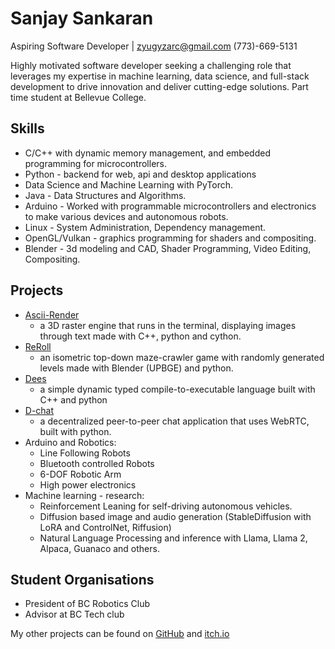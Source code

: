 # Sanjay Sankaran

Aspiring Software Developer | <zyugyzarc@gmail.com> (773)-669-5131

Highly motivated software developer seeking a challenging role that leverages my expertise in machine learning, data science, and full-stack development to drive innovation and deliver cutting-edge solutions. Part time student at Bellevue College.

## Skills
* C/C++ with dynamic memory management, and embedded programming for microcontrollers.
* Python - backend for web, api and desktop applications
* Data Science and Machine Learning with PyTorch.
* Java - Data Structures and Algorithms.
* Arduino - Worked with programmable microcontrollers and electronics to make various devices and autonomous robots.
* Linux - System Administration, Dependency management.
* OpenGL/Vulkan - graphics programming for shaders and compositing.
* Blender - 3d modeling and CAD, Shader Programming, Video Editing, Compositing.

## Projects
* [Ascii-Render](https://github.com/zyugyzarc/ascii-render)
  *  a 3D raster engine that runs in the terminal, displaying images through text made with C++, python and cython.
* [ReRoll](https://zyugyzarc.itch.io/reroll)
  * an isometric top-down maze-crawler game with randomly generated levels made with Blender (UPBGE) and python.
* [Dees](https://github.com/zyugyzarc/dees)
  * a simple dynamic typed compile-to-executable language built with C++ and python
* [D-chat](https://github.com/zyugyzarc/d-chat)
  *  a decentralized peer-to-peer chat application that uses WebRTC, built with python.
* Arduino and Robotics:
  *  Line Following Robots
  *  Bluetooth controlled Robots
  *  6-DOF Robotic Arm
  *  High power electronics
* Machine learning - research:
   * Reinforcement Leaning for self-driving autonomous vehicles.
   * Diffusion based image and audio generation (StableDiffusion with LoRA and ControlNet, Riffusion)
   * Natural Language Processing and inference with Llama, Llama 2, Alpaca, Guanaco and others.

## Student Organisations
* President of BC Robotics Club
* Advisor at BC Tech club

My other projects can be found on [GitHub](https://github.com/zyugyzarc) and [itch.io](https://zyugyzarc.itch.io)
